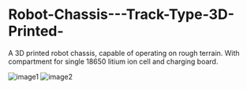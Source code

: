 # Robot-Chassis---Track-Type-3D-Printed-
A 3D printed robot chassis, capable of operating on rough terrain. With compartment for single 18650 litium ion cell and charging board.


![image1](https://user-images.githubusercontent.com/52875725/144635929-b36af3dc-055e-45e9-96c8-b1d08958707d.png)
![image2](https://user-images.githubusercontent.com/52875725/144635976-8b4c0ce3-537e-4b5f-ab59-d4b13b1335db.png)
